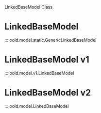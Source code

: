 LinkedBaseModel Class

# LinkedBaseModel
::: oold.model.static.GenericLinkedBaseModel

# LinkedBaseModel v1
::: oold.model.v1.LinkedBaseModel

# LinkedBaseModel v2
::: oold.model.LinkedBaseModel


